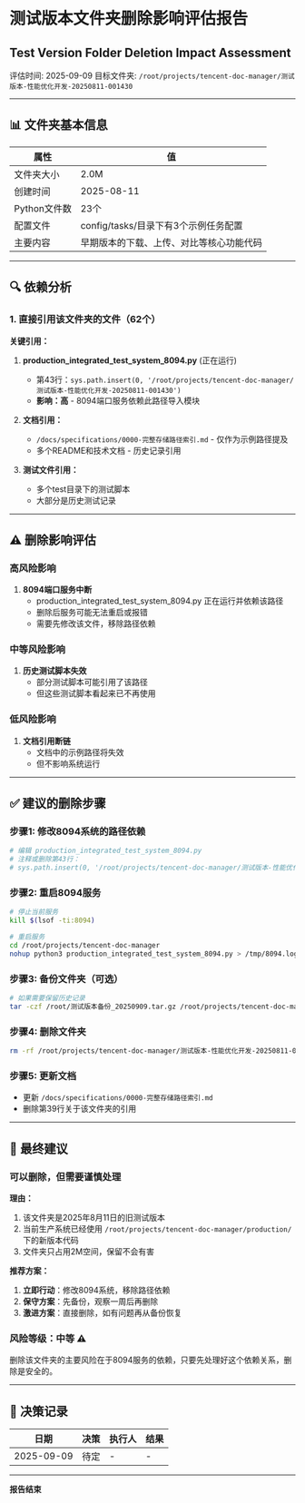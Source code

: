 # 测试版本文件夹删除影响评估报告
## Test Version Folder Deletion Impact Assessment

评估时间: 2025-09-09
目标文件夹: `/root/projects/tencent-doc-manager/测试版本-性能优化开发-20250811-001430`

---

## 📊 文件夹基本信息

| 属性 | 值 |
|------|-----|
| 文件夹大小 | 2.0M |
| 创建时间 | 2025-08-11 |
| Python文件数 | 23个 |
| 配置文件 | config/tasks/目录下有3个示例任务配置 |
| 主要内容 | 早期版本的下载、上传、对比等核心功能代码 |

---

## 🔍 依赖分析

### 1. 直接引用该文件夹的文件（62个）

**关键引用：**
1. **production_integrated_test_system_8094.py** (正在运行)
   - 第43行：`sys.path.insert(0, '/root/projects/tencent-doc-manager/测试版本-性能优化开发-20250811-001430')`
   - **影响：高** - 8094端口服务依赖此路径导入模块

2. **文档引用：**
   - `/docs/specifications/0000-完整存储路径索引.md` - 仅作为示例路径提及
   - 多个README和技术文档 - 历史记录引用

3. **测试文件引用：**
   - 多个test目录下的测试脚本
   - 大部分是历史测试记录

---

## ⚠️ 删除影响评估

### 高风险影响
1. **8094端口服务中断**
   - production_integrated_test_system_8094.py 正在运行并依赖该路径
   - 删除后服务可能无法重启或报错
   - 需要先修改该文件，移除路径依赖

### 中等风险影响
1. **历史测试脚本失效**
   - 部分测试脚本可能引用了该路径
   - 但这些测试脚本看起来已不再使用

### 低风险影响
1. **文档引用断链**
   - 文档中的示例路径将失效
   - 但不影响系统运行

---

## ✅ 建议的删除步骤

### 步骤1: 修改8094系统的路径依赖
```python
# 编辑 production_integrated_test_system_8094.py
# 注释或删除第43行：
# sys.path.insert(0, '/root/projects/tencent-doc-manager/测试版本-性能优化开发-20250811-001430')
```

### 步骤2: 重启8094服务
```bash
# 停止当前服务
kill $(lsof -ti:8094)

# 重启服务
cd /root/projects/tencent-doc-manager
nohup python3 production_integrated_test_system_8094.py > /tmp/8094.log 2>&1 &
```

### 步骤3: 备份文件夹（可选）
```bash
# 如果需要保留历史记录
tar -czf /root/测试版本备份_20250909.tar.gz /root/projects/tencent-doc-manager/测试版本-性能优化开发-20250811-001430
```

### 步骤4: 删除文件夹
```bash
rm -rf /root/projects/tencent-doc-manager/测试版本-性能优化开发-20250811-001430
```

### 步骤5: 更新文档
- 更新 `/docs/specifications/0000-完整存储路径索引.md`
- 删除第39行关于该文件夹的引用

---

## 🎯 最终建议

### 可以删除，但需要谨慎处理

**理由：**
1. 该文件夹是2025年8月11日的旧测试版本
2. 当前生产系统已经使用 `/root/projects/tencent-doc-manager/production/` 下的新版本代码
3. 文件夹只占用2M空间，保留不会有害

**推荐方案：**
1. **立即行动**：修改8094系统，移除路径依赖
2. **保守方案**：先备份，观察一周后再删除
3. **激进方案**：直接删除，如有问题再从备份恢复

### 风险等级：中等 ⚠️

删除该文件夹的主要风险在于8094服务的依赖，只要先处理好这个依赖关系，删除是安全的。

---

## 📝 决策记录

| 日期 | 决策 | 执行人 | 结果 |
|------|------|--------|------|
| 2025-09-09 | 待定 | - | - |

---

**报告结束**